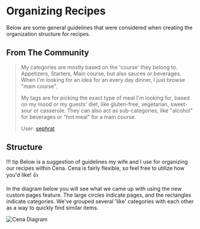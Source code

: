 # Organizing Recipes

Below are some general guidelines that were considered when creating the organization structure for recipes.

## From The Community

> My categories are mostly based on the 'course' they belong to. Appetizers, Starters, Main course, but also sauces or beverages. When I'm looking for an idea for an every day dinner, I just browse "main course".
>
> My tags are for picking the exact type of meal I'm looking for, based on my mood or my guests' diet, like gluten-free, vegetarian, sweet-sour or casserole. They can also act as sub-categories, like "alcohol" for beverages or "hot meal" for a main course.
>
> User: [sephrat](https://github.com/sephrat)

## Structure

!!! tip
Below is a suggestion of guidelines my wife and I use for organizing our recipes within Cena. Cena is fairly flexible, so feel free to utilize how you'd like! 👍

In the diagram below you will see what we came up with using the new custom pages feature. The large circles indicate pages, and the rectangles indicate categories. We've grouped several 'like' categories with each other as a way to quickly find similar items.

![Cena Diagram](../../assets/img/cena-diagram.webp)
